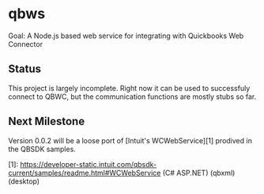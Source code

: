 qbws
=========

Goal: A Node.js based web service for integrating with Quickbooks Web Connector

## Status ##

This project is largely incomplete. Right now it can be used to successfuly connect to QBWC, but the communication functions are mostly stubs so far.

## Next Milestone ##
Version 0.0.2 will be a loose port of [Intuit's WCWebService][1] prodived in the QBSDK samples.

 [1]: https://developer-static.intuit.com/qbsdk-current/samples/readme.html#WCWebService (C# ASP.NET) (qbxml) (desktop)

